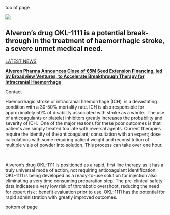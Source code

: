 top of page

![](https://static.wixstatic.com/media/087c94_841bdf40f62d4087b9be6791329e5ebcf000.jpg/v1/fill/w_852,h_420,al_c,q_80,usm_0.33_1.00_0.00,enc_avif,quality_auto/087c94_841bdf40f62d4087b9be6791329e5ebcf000.jpg)

## Alveron’s drug OKL-1111 is a potential   break-through in the treatment of haemorrhagic stroke,   a severe unmet medical need.

[LATEST NEWS](https://www.alveron.com/news)

[**Alveron Pharma Announces Close of €5M Seed Extension Financing, led by Broadview Ventures, to Accelerate Breakthrough Therapy for Intracranial Haemorrhage**](https://www.alveron.com/post/alveron-pharma-announces-close-of-5m-seed-extension-financing-led-by-broadview-ventures-to-accele)

Contact

Haemorrhagic stroke or intracranial haemorrhage (ICH)  is a devastating condition with a 30-50% mortality rate. ICH is also responsible for approximately 50% of disability associated with stroke as a whole.  The use of anticoagulants or platelet inhibitors greatly increases the probability and severity of ICH.  One of the major reasons for these poor outcomes is that patients are simply treated too late with reversal agents. Current therapies require the identity of the anticoagulant; consultation with an expert; dose calculations with some requiring patient weight and reconstitution of multiple vials of powder into solution. This process can take over one hour.

​

Alveron’s drug OKL-1111 is positioned as a rapid, first line therapy as it has a truly universal mode of action, not requiring anticoagulant identification. OKL-1111 is being developed as a ready-to-use solution for injection also eliminating a very time consuming preparation step. The pre-clinical safety data indicates a very low risk of thrombotic overshoot, reducing the need for expert risk : benefit evaluation prior to use. OKL-1111 has the potential for rapid administration with greatly improved outcomes.

bottom of page